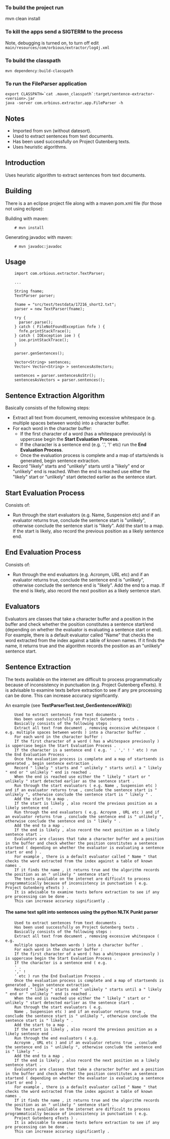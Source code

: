 ### To build the project run

  mvn clean install

### To kill the apps send a SIGTERM to the process

Note, debugging is turned on, to turn off edit `main/resources/com/orbious/extractor/log4j.xml`

### To build the classpath

    mvn dependency:build-classpath

### To run the FileParser application

    export CLASSPATH=`cat .maven_classpath`:target/sentence-extractor-<version>.jar
    java -server com.orbious.extractor.app.FileParser -h

## Notes

- Imported from svn (without datesort).
- Used to extract sentences from text documents.
- Has been used successfully on Project Gutenberg texts.
- Uses heuristic algorithms.

## Introduction

Uses heuristic algorithm to extract sentences from text documents.

## Building

There is a an eclipse project file along with a maven pom.xml file (for those not using eclipse):

Building with maven:

        # mvn install

Generating javadoc with maven:

        # mvn javadoc:javadoc


## Usage

        import com.orbious.extractor.TextParser;

        ...

        String fname;
        TextParser parser;

        fname = "src/test/testdata/17216_short2.txt";
        parser = new TextParser(fname);

        try {
          parser.parse();
        } catch ( FileNotFoundException fnfe ) {
          fnfe.printStackTrace();
        } catch ( IOException ioe ) {
          ioe.printStackTrace();
        }

        parser.genSentences();

        Vector<String> sentences;
        Vector< Vector<String> > sentencesAsVectors;

        sentences = parser.sentencesAsStr();
        sentencesAsVectors = parser.sentences();


## Sentence Extraction Algorithm

Basically consists of the following steps:

- Extract all text from document, removing excessive whitespace (e.g. multiple spaces between words) into a character buffer.
- For each word in the character buffer:
  - If the first character of a word (has a whitespace previously) is uppercase begin the **Start Evaluation Process**.
  - If the character is a sentence end (e.g. '.', '!' etc) run the **End Evaluation Process**.
  - Once the evaluation process is complete and a map of starts/ends is generated, begin sentence extraction.
- Record "likely" starts and "unlikely" starts until a "likely" end or "unlikely" end is reached. When the end is reached use either the "likely" start or "unlikely" start detected earlier as the sentence start.

## Start Evaluation Process

Consists of:

- Run through the start evaluators (e.g. Name, Suspension etc) and if an evaluator returns true, conclude the sentence start is "unlikely", otherwise conclude the sentence start is "likely". Add the start to a map. If the start is likely, also record the previous position as a likely sentence end.

## End Evaluation Process

Consists of:

- Run through the end evaluators (e.g. Acronym, URL etc) and if an evaluator returns true, conclude the sentence end is "unlikely", otherwise conclude the sentence end is "likely". Add the end to a map. If the end is likely, also record the next position as a likely sentence start.


## Evaluators

Evaluators are classes that take a character buffer and a position in the buffer and check whether the position constitutes a sentence start/end (depending on whether the evaluator is evaluating a sentence start or end). For example, there is a default evaluator called "Name" that checks the word extracted from the index against a table of known names. If it finds the name, it returns true and the algorithm records the position as an "unlikely" sentence start.

## Sentence Extraction

The texts available on the internet are difficult to process programmatically because of inconsistency in punctuation (e.g. Project Gutenberg eTexts). It is advisable to examine texts before extraction to see if any pre processing can be done. This can increase accuracy significantly.

An example (see **TextParserTest.test_GenSentencesWiki()**)


        Used to extract sentences from text documents .
        Has been used successfully on Project Gutenberg texts .
        Basically consists of the following steps :
        Extract all text from document , removing excessive whitespace ( e.g. multiple spaces between words ) into a character buffer .
        For each word in the character buffer :
        If the first character of a word ( has a whitespace previously ) is uppercase begin the Start Evaluation Process .
        If the character is a sentence end ( e.g. ' . ',' ! ' etc ) run the End Evaluation Process .
        Once the evaluation process is complete and a map of startsends is generated , begin sentence extraction .
        Record " likely " starts and " unlikely " starts until a " likely " end or " unlikely " end is reached .
        When the end is reached use either the " likely " start or " unlikely " start detected earlier as the sentence start .
        Run through the start evaluators ( e.g. Name , Suspension etc ) and if an evaluator returns true , conclude the sentence start is " unlikely ", otherwise conclude the sentence start is " likely " .
        Add the start to a map .
        If the start is likely , also record the previous position as a likely sentence end .
        Run through the end evaluators ( e.g. Acroynm , URL etc ) and if an evaluator returns true , conclude the sentence end is " unlikely ", otherwise conclude the sentence end is " likely " .
        Add the end to a map .
        If the end is likely , also record the next position as a likely sentence start .
        Evaluators are classes that take a character buffer and a position in the buffer and check whether the position constitutes a sentence startend ( depending on whether the evaluator is evaluating a sentence start or end ) .
        For example , there is a default evaluator called " Name " that checks the word extracted from the index against a table of known names .
        If it finds the name , it returns true and the algorithm records the position as an " unlikely " sentence start .
        The texts available on the internet are difficult to process programmatically because of inconsistency in punctuation ( e.g. Project Gutenberg eTexts ) .
        It is advisable to examine texts before extraction to see if any pre processing can be done .
        This can increase accuracy significantly .

#### The same text split into sentences using the python NLTK Punkt parser


        Used to extract sentences from text documents .
        Has been used successfully on Project Gutenberg texts .
        Basically consists of the following steps :
        Extract all text from document , removing excessive whitespace ( e.g.
        multiple spaces between words ) into a character buffer .
        For each word in the character buffer :
        If the first character of a word ( has a whitespace previously ) is uppercase begin the Start Evaluation Process .
        If the character is a sentence end ( e.g.
        ' .
        ',' !
        ' etc ) run the End Evaluation Process .
        Once the evaluation process is complete and a map of startsends is generated , begin sentence extraction .
        Record " likely " starts and " unlikely " starts until a " likely " end or " unlikely " end is reached .
        When the end is reached use either the " likely " start or " unlikely " start detected earlier as the sentence start .
        Run through the start evaluators ( e.g.
        Name , Suspension etc ) and if an evaluator returns true , conclude the sentence start is " unlikely ", otherwise conclude the sentence start is " likely " .
        Add the start to a map .
        If the start is likely , also record the previous position as a likely sentence end .
        Run through the end evaluators ( e.g.
        Acroynm , URL etc ) and if an evaluator returns true , conclude the sentence end is " unlikely ", otherwise conclude the sentence end is " likely " .
        Add the end to a map .
        If the end is likely , also record the next position as a likely sentence start .
        Evaluators are classes that take a character buffer and a position in the buffer and check whether the position constitutes a sentence startend ( depending on whether the evaluator is evaluating a sentence start or end ) .
        For example , there is a default evaluator called " Name " that checks the word extracted from the index against a table of known names .
        If it finds the name , it returns true and the algorithm records the position as an " unlikely " sentence start .
        The texts available on the internet are difficult to process programmatically because of inconsistency in punctuation ( e.g.
        Project Gutenberg eTexts ) .
        It is advisable to examine texts before extraction to see if any pre processing can be done .
        This can increase accuracy significantly .
